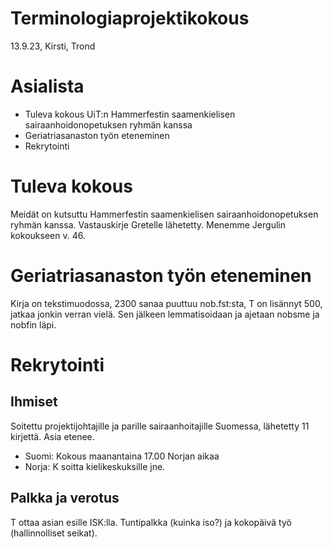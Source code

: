 
Terminologiaprojektikokous
==========================

13.9.23, Kirsti, Trond

# Asialista

- Tuleva kokous UiT:n Hammerfestin saamenkielisen sairaanhoidonopetuksen ryhmän kanssa
- Geriatriasanaston työn eteneminen
- Rekrytointi



# Tuleva kokous 

Meidät on kutsuttu Hammerfestin saamenkielisen sairaanhoidonopetuksen ryhmän kanssa. Vastauskirje Gretelle lähetetty. Menemme Jergulin kokoukseen v. 46.

# Geriatriasanaston työn eteneminen

Kirja on tekstimuodossa, 2300 sanaa puuttuu nob.fst:sta, T on lisännyt 500, jatkaa jonkin verran vielä. Sen jälkeen lemmatisoidaan ja ajetaan nobsme ja nobfin läpi.

# Rekrytointi

## Ihmiset

Soitettu projektijohtajille ja parille sairaanhoitajille Suomessa, lähetetty 11 kirjettä. Asia etenee.

- Suomi: Kokous maanantaina 17.00 Norjan aikaa
- Norja: K soitta kielikeskuksille jne.

## Palkka ja verotus

T ottaa asian esille ISK:lla. Tuntipalkka (kuinka iso?) ja kokopäivä työ (hallinnolliset seikat).








